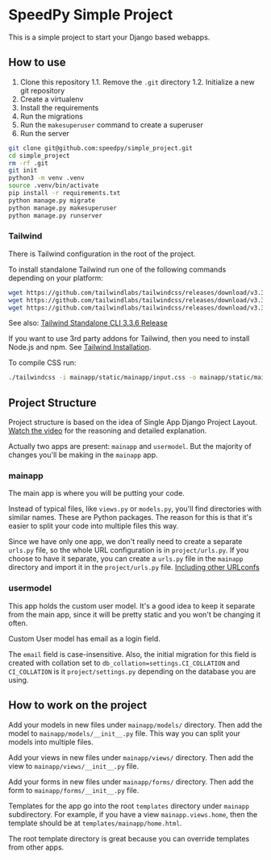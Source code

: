 # SpeedPy Simple Project

This is a simple project to start your Django based webapps.

## How to use

1. Clone this repository
1.1. Remove the `.git` directory
1.2. Initialize a new git repository 
2. Create a virtualenv
3. Install the requirements
4. Run the migrations
5. Run the `makesuperuser` command to create a superuser
6. Run the server

```bash
git clone git@github.com:speedpy/simple_project.git
cd simple_project
rm -rf .git
git init
python3 -m venv .venv
source .venv/bin/activate
pip install -r requirements.txt
python manage.py migrate
python manage.py makesuperuser
python manage.py runserver
```

### Tailwind

There is Tailwind configuration in the root of the project.

To install standalone Tailwind run one of the following commands depending on your platform:

```bash
wget https://github.com/tailwindlabs/tailwindcss/releases/download/v3.3.6/tailwindcss-macos-x64 -o tailwindcss
wget https://github.com/tailwindlabs/tailwindcss/releases/download/v3.3.6/tailwindcss-macos-arm64 -o tailwindcss
wget https://github.com/tailwindlabs/tailwindcss/releases/download/v3.3.6/tailwindcss-linux-x64 -o tailwindcss
```

See also: [Tailwind Standalone CLI 3.3.6 Release](https://github.com/tailwindlabs/tailwindcss/releases/tag/v3.3.6)

If you want to use 3rd party addons for Tailwind, then you need to install Node.js and npm. See [Tailwind Installation](https://tailwindcss.com/docs/installation).

To compile CSS run:

```bash
./tailwindcss -i mainapp/static/mainapp/input.css -o mainapp/static/mainapp/styles.css
```

## Project Structure

Project structure is based on the idea of Single App Django Project
Layout. [Watch the video](https://youtu.be/R7y1MkzOk7o?si=bzxWTvF7Wtyl2yW7) for the reasoning and detailed explanation.

Actually two apps are present: `mainapp` and `usermodel`. But the majority of changes you'll be making in the `mainapp`
app.

### mainapp

The main app is where you will be putting your code.

Instead of typical files, like `views.py` or `models.py`, you'll find directories with similar names. These are Python
packages. The reason for this is that it's easier to split your code into multiple files this way.

Since we have only one app, we don't really need to create a separate `urls.py` file, so the whole URL configuration is
in `project/urls.py`. If you choose to have it separate, you can create a `urls.py` file in the `mainapp` directory and
import it in the `project/urls.py`
file. [Including other URLconfs](https://docs.djangoproject.com/en/5.0/topics/http/urls/#including-other-urlconfs)

### usermodel

This app holds the custom user model. It's a good idea to keep it separate from the main app, since it will be pretty
static and you won't be changing it often.

Custom User model has email as a login field.

The `email` field is case-insensitive. Also, the initial migration for this field is created with collation set to `db_collation=settings.CI_COLLATION` and `CI_COLLATION` is it `project/settings.py` depending on the database you are using.

## How to work on the project
Add your models in new files under `mainapp/models/` directory. Then add the model to `mainapp/models/__init__.py` file. This way you can split your models into multiple files.

Add your views in new files under `mainapp/views/` directory. Then add the view to `mainapp/views/__init__.py` file. 

Add your forms in new files under `mainapp/forms/` directory. Then add the form to `mainapp/forms/__init__.py` file. 

Templates for the app go into the root `templates` directory under `mainapp` subdirectory. For example, if you have a view `mainapp.views.home`, then the template should be at `templates/mainapp/home.html`.

The root template directory is great because you can override templates from other apps.


